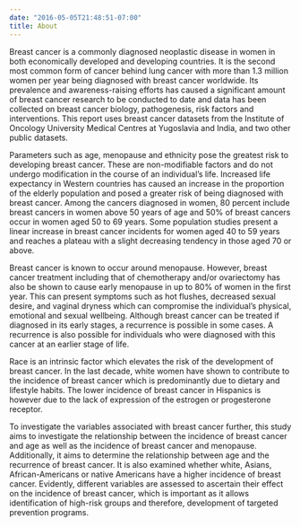 ```yaml
---
date: "2016-05-05T21:48:51-07:00"
title: About
---
```


Breast cancer is a commonly diagnosed neoplastic disease in women in both economically developed and developing countries. It is the second most common form of cancer behind lung cancer with more than 1.3 million women per year being diagnosed with breast cancer worldwide. Its prevalence and awareness-raising efforts has caused a significant amount of breast cancer research to be conducted to date and data has been collected on breast cancer biology, pathogenesis, risk factors and interventions. This report uses breast cancer datasets from the Institute of Oncology University Medical Centres at Yugoslavia and India, and two other public datasets.

Parameters such as age, menopause and ethnicity pose the greatest risk to developing breast cancer. These are non-modifiable factors and do not undergo modification in the course of an individual’s life. Increased life expectancy in Western countries has caused an increase in the proportion of the elderly population and posed a greater risk of being diagnosed with breast cancer. Among the cancers diagnosed in women, 80 percent include breast cancers in women above 50 years of age and 50% of breast cancers occur in women aged 50 to 69 years. Some population studies present a linear increase in breast cancer incidents for women aged 40 to 59 years and reaches a plateau with a slight decreasing tendency in those aged 70 or above. 

Breast cancer is known to occur around menopause. However, breast cancer treatment including that of chemotherapy and/or ovariectomy has also be shown to cause early menopause in up to 80% of women in the first year. This can present symptoms such as hot flushes, decreased sexual desire, and vaginal dryness which can compromise the individual’s physical, emotional and sexual wellbeing. Although breast cancer can be treated if diagnosed in its early stages, a recurrence is possible in some cases. A recurrence is also possible for individuals who were diagnosed with this cancer at an earlier stage of life.

Race is an intrinsic factor which elevates the risk of the development of breast cancer. In the last decade, white women have shown to contribute to the incidence of breast cancer which is predominantly due to dietary and lifestyle habits. The lower incidence of breast cancer in Hispanics is however due to the lack of expression of the estrogen or progesterone receptor. 
 
To investigate the variables associated with breast cancer further, this study aims to investigate the relationship between the incidence of breast cancer and age as well as the incidence of breast cancer and menopause. Additionally, it aims to determine the relationship between age and the recurrence of breast cancer. It is also examined whether white, Asians, African-Americans or native Americans have a higher incidence of breast cancer. Evidently, different variables are assessed to ascertain their effect on the incidence of breast cancer, which is important as it allows identification of high-risk groups and therefore, development of targeted prevention programs. 
